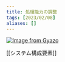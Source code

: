 ```yaml
---
title: 処理能力の調整
tags: [2023/02/08]
aliases: []
---
```


[![Image from Gyazo](https://i.gyazo.com/90919a4d590fdc49cd79e51309a2a439.png)](https://gyazo.com/90919a4d590fdc49cd79e51309a2a439)

[[システム構成要素]]